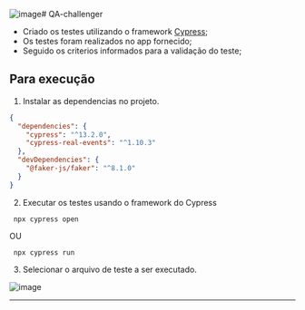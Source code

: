 ![image](https://github.com/carlosdeodoro/QA-challenger/assets/36192979/fa44816a-0e31-4ace-9a81-1279d1436570)# QA-challenger

- Criado os testes utilizando o framework [Cypress](https://www.cypress.io/);
- Os testes foram realizados no app fornecido;
- Seguido os criterios informados para a validação do teste;

## Para execução

1. Instalar as dependencias no projeto.

```json
{
  "dependencies": {
    "cypress": "^13.2.0",
    "cypress-real-events": "^1.10.3"
  },
  "devDependencies": {
    "@faker-js/faker": "^8.1.0"
  }
}
```

2. Executar os testes usando o framework do Cypress

```
 npx cypress open

```
 OU
 
```
 npx cypress run

```

3. Selecionar o arquivo de teste a ser executado.

![image](https://github.com/carlosdeodoro/QA-challenger/assets/36192979/7cf9d59b-99af-41b6-8fb4-6688a06f53bd)

---
